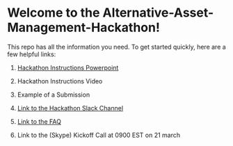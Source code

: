 # Welcome to the Alternative-Asset-Management-Hackathon!
This repo has all the information you need. To get started quickly, here are a few helpful links:

1. [Hackathon Instructions Powerpoint](https://github.com/Alternative-Asset-Management-Hackathon/Alternative-Asset-Management-Hackathon/raw/master/Alternative-Asset-Management-Hackathon-Instructions.pdf)

2. Hackathon Instructions Video

3. Example of a Submission

4. [Link to the Hackathon Slack Channel](https://app.slack.com/client/TV7JJFCSG/CV9TXFSVD)

5. [Link to the FAQ](https://www.jackpotinsights.com/alternative-asset-management-hackathon.html)

6. Link to the (Skype) Kickoff Call at 0900 EST on 21 march


